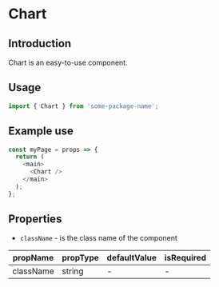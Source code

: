# Chart

<!-- STORY -->

## Introduction

Chart is an easy-to-use component.

## Usage

```javascript
import { Chart } from 'some-package-name';
```

## Example use

```javascript
const myPage = props => {
  return (
    <main>
      <Chart />
    </main>
  );
};
```

## Properties

- `className` - is the class name of the component

| propName  | propType | defaultValue | isRequired |
| --------- | -------- | ------------ | ---------- |
| className | string   | -            | -          |
